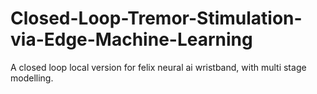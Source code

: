 # Closed-Loop-Tremor-Stimulation-via-Edge-Machine-Learning
A closed loop local version for felix neural ai wristband, with multi stage modelling.
